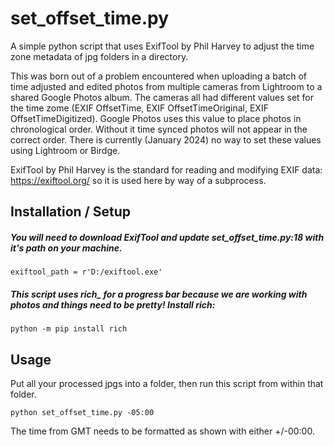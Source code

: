 # set_offset_time.py
A simple python script that uses ExifTool by Phil Harvey to adjust the time zone metadata of jpg folders in a directory.

This was born out of a problem encountered when uploading a batch of time adjusted and edited photos from multiple cameras from Lightroom to a shared Google Photos album. The cameras all had different values set for the time zome (EXIF OffsetTime, EXIF OffsetTimeOriginal, EXIF OffsetTimeDigitized). Google Photos uses this value to place photos in chronological order. Without it time synced photos will not appear in the correct order. There is currently (January 2024) no way to set these values using Lightroom or Birdge. 

ExifTool by Phil Harvey is the standard for reading and modifying EXIF data: https://exiftool.org/ so it is used here by way of a subprocess. 
## Installation / Setup
##### You will need to download ExifTool and update set_offset_time.py:18 with it's path on your machine. 
`exiftool_path = r'D:/exiftool.exe'`
##### This script uses rich_ for a progress bar because we are working with photos and things need to be pretty! Install rich:
`python -m pip install rich`

## Usage
Put all your processed jpgs into a folder, then run this script from within that folder.

`python set_offset_time.py -05:00`

The time from GMT needs to be formatted as shown with either +/-00:00.
